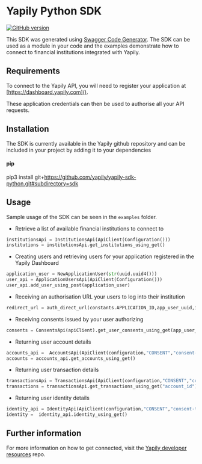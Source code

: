 # Yapily Python SDK
[![GitHub version](https://d25lcipzij17d.cloudfront.net/badge.svg?id=gh&type=6&v=0.0.109&x2=0)](http://badge.fury.io/gh/boennemann%2Fbadges)

This SDK was generated using [Swagger Code Generator](https://github.com/swagger-api/swagger-codegen). The SDK can be used as a module in your code and the examples demonstrate how to connect
to financial institutions integrated with Yapily.

## Requirements

To connect to the Yapily API, you will need to register your 
application at [https://dashboard.yapily.com]().

These application credentials can then be used to authorise all
your API requests.

## Installation

The SDK is currently available in the Yapily github repository and 
can be included in your project 
by adding it to your dependencies

#### pip

pip3 install git+https://github.com/yapily/yapily-sdk-python.git#subdirectory=sdk

## Usage

Sample usage of the SDK can be seen in the `examples` folder.

- Retrieve a list of available financial institutions to connect to

```python
institutionsApi = InstitutionsApi(ApiClient(Configuration()))
institutions = institutionsApi.get_institutions_using_get()
```

- Creating users and retrieving users for your application registered in the Yapily Dashboard
```python
application_user = NewApplicationUser(str(uuid.uuid4()))
user_api = ApplicationUsersApi(ApiClient(Configuration()))
user_api.add_user_using_post(application_user)
```

- Receiving an authorisation URL your users to log into their institution

```python
redirect_url = auth_direct_url(constants.APPLICATION_ID,app_user_uuid,institution_id,constants.CALLBACK_URL,"account")
```

- Receiving consents issued by your user authorizing
```python
consents = ConsentsApi(apiClient).get_user_consents_using_get(app_user_uuid)
```
 
- Returning user account details

```python
accounts_api =  AccountsApi(ApiClient(configuration,"CONSENT","consent-token"))
accounts = accounts_api.get_accounts_using_get()
```

- Returning user transaction details

```python
transactionsApi = TransactionsApi(ApiClient(configuration,"CONSENT","consent-token"))
transactions = transactionsApi.get_transactions_using_get("account_id")
```

- Returning user identity details
```python
identity_api = IdentityApi(ApiClient(configuration,"CONSENT","consent-token"))
identity =  identity_api.identity_using_get()
```

## Further information

For more information on how to get connected, visit the
[Yapily developer resources](https://github.com/yapily/developer-resources) repo.
